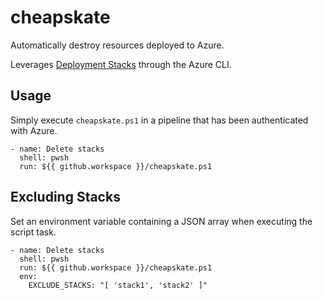 # cheapskate

Automatically destroy resources deployed to Azure.

Leverages [Deployment Stacks](https://learn.microsoft.com/en-us/azure/azure-resource-manager/bicep/deployment-stacks?tabs=azure-powershell) through the Azure CLI.

## Usage

Simply execute `cheapskate.ps1` in a pipeline that has been authenticated with Azure.

```
- name: Delete stacks
  shell: pwsh
  run: ${{ github.workspace }}/cheapskate.ps1
```


## Excluding Stacks

Set an environment variable containing a JSON array when executing the script task.

```
- name: Delete stacks
  shell: pwsh
  run: ${{ github.workspace }}/cheapskate.ps1
  env:
    EXCLUDE_STACKS: "[ 'stack1', 'stack2' ]"
```
